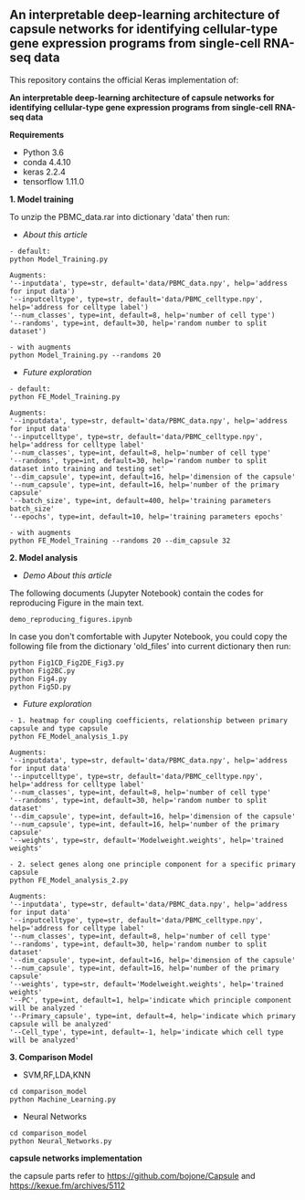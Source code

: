 ## An interpretable deep-learning architecture of capsule networks for identifying cellular-type gene expression programs from single-cell RNA-seq data

This repository contains the official Keras implementation of:

**An interpretable deep-learning architecture of capsule networks for identifying cellular-type gene expression programs from single-cell RNA-seq data**



**Requirements**
- Python 3.6
- conda 4.4.10
- keras 2.2.4
- tensorflow 1.11.0


**1. Model training**

To unzip the PBMC_data.rar into dictionary 'data' then run:

- *About this article*
```
- default:
python Model_Training.py

Augments:
'--inputdata', type=str, default='data/PBMC_data.npy', help='address for input data')
'--inputcelltype', type=str, default='data/PBMC_celltype.npy', help='address for celltype label')
'--num_classes', type=int, default=8, help='number of cell type')
'--randoms', type=int, default=30, help='random number to split dataset')

- with augments
python Model_Training.py --randoms 20

```

- *Future exploration*
```
- default:
python FE_Model_Training.py

Augments:
'--inputdata', type=str, default='data/PBMC_data.npy', help='address for input data'
'--inputcelltype', type=str, default='data/PBMC_celltype.npy', help='address for celltype label'
'--num_classes', type=int, default=8, help='number of cell type'
'--randoms', type=int, default=30, help='random number to split dataset into training and testing set'
'--dim_capsule', type=int, default=16, help='dimension of the capsule'
'--num_capsule', type=int, default=16, help='number of the primary capsule'
'--batch_size', type=int, default=400, help='training parameters batch_size'
'--epochs', type=int, default=10, help='training parameters epochs'

- with augments
python FE_Model_Training --randoms 20 --dim_capsule 32
```

**2. Model analysis**

- *Demo About this article*

The following documents (Jupyter Notebook) contain the codes for reproducing Figure in the main text.
```
demo_reproducing_figures.ipynb
```
In case you don't comfortable with Jupyter Notebook, you could copy the following file from the dictionary 'old_files' into current dictionary then run:
```
python Fig1CD_Fig2DE_Fig3.py
python Fig2BC.py
python Fig4.py
python Fig5D.py
```

- *Future exploration*
```
- 1. heatmap for coupling coefficients, relationship between primary capsule and type capsule
python FE_Model_analysis_1.py

Augments:
'--inputdata', type=str, default='data/PBMC_data.npy', help='address for input data'
'--inputcelltype', type=str, default='data/PBMC_celltype.npy', help='address for celltype label'
'--num_classes', type=int, default=8, help='number of cell type'
'--randoms', type=int, default=30, help='random number to split dataset'
'--dim_capsule', type=int, default=16, help='dimension of the capsule'
'--num_capsule', type=int, default=16, help='number of the primary capsule'
'--weights', type=str, default='Modelweight.weights', help='trained weights'

- 2. select genes along one principle component for a specific primary capsule
python FE_Model_analysis_2.py

Augments:
'--inputdata', type=str, default='data/PBMC_data.npy', help='address for input data'
'--inputcelltype', type=str, default='data/PBMC_celltype.npy', help='address for celltype label'
'--num_classes', type=int, default=8, help='number of cell type'
'--randoms', type=int, default=30, help='random number to split dataset'
'--dim_capsule', type=int, default=16, help='dimension of the capsule'
'--num_capsule', type=int, default=16, help='number of the primary capsule'
'--weights', type=str, default='Modelweight.weights', help='trained weights'
'--PC', type=int, default=1, help='indicate which principle component will be analyzed '
'--Primary_capsule', type=int, default=4, help='indicate which primary capsule will be analyzed'
'--Cell_type', type=int, default=-1, help='indicate which cell type will be analyzed'
```

**3. Comparison Model**

- SVM,RF,LDA,KNN
```
cd comparison_model
python Machine_Learning.py
```

- Neural Networks
```
cd comparison_model
python Neural_Networks.py
```

**capsule networks implementation**

the capsule parts refer to https://github.com/bojone/Capsule and https://kexue.fm/archives/5112